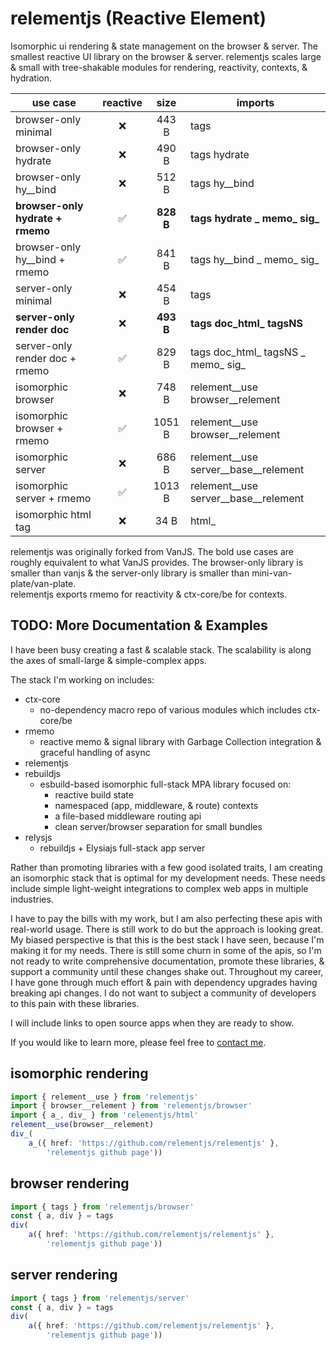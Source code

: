 # relementjs (Reactive Element)

Isomorphic ui rendering & state management on the browser & server.
The smallest reactive UI library on the browser & server.
relementjs scales large & small with tree-shakable modules for rendering, reactivity, contexts, & hydration.

| use case                         | reactive |   size    | imports                              |
|----------------------------------|:--------:|:---------:|--------------------------------------|
| browser-only minimal             |    ❌     |   443 B   | tags                                 |
| browser-only hydrate             |    ❌     |   490 B   | tags hydrate                         |
| browser-only hy__bind            |    ❌     |   512 B   | tags hy__bind                        |
| **browser-only hydrate + rmemo** |    ✅     | **828 B** | **tags hydrate _ memo_ sig_**        |
| browser-only hy__bind + rmemo    |    ✅     |   841 B   | tags hy__bind _ memo_ sig_           |
| server-only minimal              |    ❌     |   454 B   | tags                                 |
| **server-only render doc**       |    ❌     | **493 B** | **tags doc_html_ tagsNS**            |
| server-only render doc + rmemo   |    ✅     |   829 B   | tags doc_html_ tagsNS _ memo_ sig_   |
| isomorphic browser               |    ❌     |   748 B   | relement__use browser__relement      |
| isomorphic browser + rmemo       |    ✅     |  1051 B   | relement__use browser__relement      |
| isomorphic server                |    ❌     |   686 B   | relement__use server__base__relement |
| isomorphic server + rmemo        |    ✅     |  1013 B   | relement__use server__base__relement |
| isomorphic html tag              |    ❌     |   34 B    | html_                                |

relementjs was originally forked from VanJS. The bold use cases are roughly equivalent to what VanJS provides. The
browser-only library is smaller than vanjs & the server-only library is smaller than mini-van-plate/van-plate.  
relementjs exports rmemo for reactivity & ctx-core/be for contexts.

## TODO: More Documentation & Examples

I have been busy creating a fast & scalable stack. The scalability is along the axes of small-large & simple-complex
apps.

The stack I'm working on includes:

* ctx-core
  * no-dependency macro repo of various modules which includes ctx-core/be
* rmemo
  * reactive memo & signal library with Garbage Collection integration & graceful handling of async
* relementjs
* rebuildjs
  * esbuild-based isomorphic full-stack MPA library focused on:
    * reactive build state
    * namespaced (app, middleware, & route) contexts
    * a file-based middleware routing api
    * clean server/browser separation for small bundles
* relysjs
  * rebuildjs + Elysiajs full-stack app server

Rather than promoting libraries with a few good isolated traits, I am creating an isomorphic stack that is optimal
for my development needs.
These needs include simple light-weight integrations to complex web apps in multiple industries.

I have to pay the bills with my work, but I am also perfecting these apis with real-world usage.
There is still work to do but the approach is looking great.
My biased perspective is that this is the best stack I have seen, because I'm making it for my needs.
There is still some churn in some of the apis, so I'm not ready to write comprehensive documentation, promote these
libraries, & support a community until these changes shake out.
Throughout my career, I have gone through much effort & pain with dependency upgrades having breaking api changes.
I do not want to subject a community of developers to this pain with these libraries.

I will include links to open source apps when they are ready to show.

If you would like to learn more, please feel free to
[contact me](mailto:brian.takita@gmail.com?subject=relementjs).

## isomorphic rendering

```ts
import { relement__use } from 'relementjs'
import { browser__relement } from 'relementjs/browser'
import { a_, div_ } from 'relementjs/html'
relement__use(browser__relement)
div_(
	a_({ href: 'https://github.com/relementjs/relementjs' },
		'relementjs github page'))
```

## browser rendering

```ts
import { tags } from 'relementjs/browser'
const { a, div } = tags
div(
	a({ href: 'https://github.com/relementjs/relementjs' },
		'relementjs github page'))
```

## server rendering

```ts
import { tags } from 'relementjs/server'
const { a, div } = tags
div(
	a({ href: 'https://github.com/relementjs/relementjs' },
		'relementjs github page'))
```
